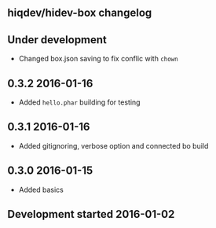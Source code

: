 hiqdev/hidev-box changelog
--------------------------

## Under development

- Changed box.json saving to fix conflic with `chown`

## 0.3.2 2016-01-16

- Added `hello.phar` building for testing

## 0.3.1 2016-01-16

- Added gitignoring, verbose option and connected bo build

## 0.3.0 2016-01-15

- Added basics

## Development started 2016-01-02

